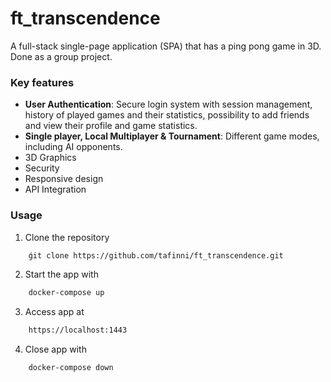 # ft_transcendence
A full-stack single-page application (SPA) that has a ping pong game in 3D. Done as a group project.

### Key features
- **User Authentication**: Secure login system with session management, history of played games and their statistics, possibility to add friends and view their profile and game statistics.
- **Single player, Local Multiplayer & Tournament**: Different game modes, including AI opponents.
- 3D Graphics
- Security
- Responsive design
- API Integration

### Usage
1. Clone the repository
```bash
    ǵit clone https://github.com/tafinni/ft_transcendence.git
`````

2. Start the app with
```bash
    docker-compose up
`````

3. Access app at
```bash
    https://localhost:1443
`````

4. Close app with
```bash
    docker-compose down
`````
